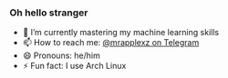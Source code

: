 ### Oh hello stranger

- 🌱 I’m currently mastering my machine learning skills
- 📫 How to reach me: [@mrapplexz on Telegram](https://t.me/mrapplexz)
- 😄 Pronouns: he/him
- ⚡ Fun fact: I use Arch Linux
